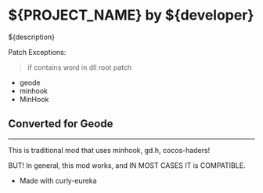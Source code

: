 # ${PROJECT_NAME} by ${developer}

${description}

Patch Exceptions:
> if contains word in dll root patch
- geode
- minhook
- MinHook

## <co>Converted for Geode</c>
---

<cr>This is traditional mod that uses minhook, gd.h, cocos-haders!

BUT! In general, this mod works, and IN MOST CASES IT is COMPATIBLE.
- Made with curly-eureka</c>

